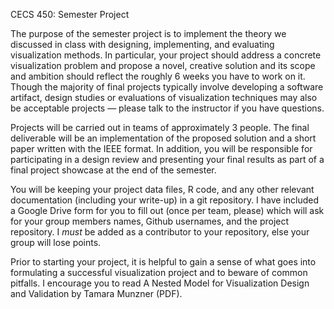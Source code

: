 CECS 450: Semester Project

The purpose of the semester project is to implement the theory we discussed in class with designing, implementing, and evaluating visualization methods. In particular, your project should address a concrete visualization problem and propose a novel, creative solution and its scope and ambition should reflect the roughly 6 weeks you have to work on it. Though the majority of final projects typically involve developing a software artifact, design studies or evaluations of visualization techniques may also be acceptable projects — please talk to the instructor if you have questions.

Projects will be carried out in teams of approximately 3 people. The final deliverable will be an implementation of the proposed solution and a short paper written with the IEEE format. In addition, you will be responsible for participating in a design review and presenting your final results as part of a final project showcase at the end of the semester.

You will be keeping your project data files, R code, and any other relevant documentation (including your write-up) in a git repository. I have included a Google Drive form for you to fill out (once per team, please) which will ask for your group members names, Github usernames, and the project repository. I *must* be added as a contributor to your repository, else your group will lose points.

Prior to starting your project, it is helpful to gain a sense of what goes into formulating a successful visualization project and to beware of common pitfalls. I encourage you to read A Nested Model for Visualization Design and Validation by Tamara Munzner (PDF).
